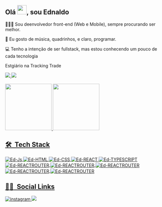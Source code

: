 ## Olá <img src="https://raw.githubusercontent.com/kaueMarques/kaueMarques/master/hi.gif" width="30px">, sou Ednaldo

👨🏽‍💻 Sou deenvolvedor front-end (Web e Mobile), sempre procurando ser melhor.

🎵 Eu gosto de música, quadrinhos, e claro, programar.

💻 Tenho a intenção de ser fullstack, mas estou conhecendo um pouco de cada tecnologia

Estgiário na Tracking Trade

<div>
  <a href="mailto:ednaldocordeiro2017@gmail.com">
    <img src="https://img.shields.io/badge/Gmail-D14836?style=for-the-badge&logo=gmail&logoColor=white"/> 
  </a>
  <a href="https://wa.me/5582999274196">
    <img src="https://img.shields.io/badge/WhatsApp-25D366?style=for-the-badge&logo=whatsapp&logoColor=white"/>
  </a>
</div>
<br>
<div>
  <a href="https://github.com/Ednaldo-byte">
  <img height="150em" src="https://github-readme-stats-sigma-five.vercel.app/api?username=ednaldocordeiro&show_icons=true&theme=github_dark&include_all_commits=true&count_private=true"/>
  <img height="150em" src="https://github-readme-stats-sigma-five.vercel.app/api/top-langs/?username=ednaldocordeiro&layout=compact&langs_count=7&theme=github_dark"/>
</div>
  
## 🛠 &nbsp;Tech Stack
<div>
  <img align="center" alt="Ed-Js" src="https://img.shields.io/badge/JavaScript-323330?style=for-the-badge&logo=javascript&logoColor=F7DF1E">
  <img align="center" alt="Ed-HTML" src="https://img.shields.io/badge/HTML5-E34F26?style=for-the-badge&logo=html5&logoColor=white">
  <img align="center" alt="Ed-CSS" src="https://img.shields.io/badge/CSS3-1572B6?style=for-the-badge&logo=css3&logoColor=white">
  <img align="center" alt="Ed-REACT"  src="https://img.shields.io/badge/React-20232A?style=for-the-badge&logo=react&logoColor=61DAFB">
  <img align="center" alt="Ed-TYPESCRIPT" src="https://img.shields.io/badge/TypeScript-007ACC?style=for-the-badge&logo=typescript&logoColor=white">
<!--   <img align="center" alt="Ed-GRAPHQL" src="https://img.shields.io/badge/GraphQL-F53997?style=for-the-badge&logo=GraphQL&logoColor=white"> -->
  <img align="center" alt="Ed-REACTROUTER" src="https://img.shields.io/badge/React_Router-CA4245?style=for-the-badge&logo=react-router&logoColor=white">
  <img align="center" alt="Ed-REACTROUTER" src="https://img.shields.io/badge/Prismic-fefefe?style=for-the-badge&logo=prismic&logoColor=5163BA">
  <img align="center" alt="Ed-REACTROUTER" src="https://img.shields.io/badge/nextjs-fafafa?style=for-the-badge&logo=next.js&logoColor=000">
  <img align="center" alt="Ed-REACTROUTER" src="https://img.shields.io/badge/styled%20components-E4405F?style=for-the-badge&logo=styled%20components&logoColor=fff">
  <img align="center" alt="Ed-REACTROUTER" src="https://img.shields.io/badge/sass-E4405F?style=for-the-badge&logo=sass&logoColor=fff">
</div>

## :person_curly_hair: &nbsp;Social Links
  
  <div>
    <a href="https://instagram.com/ednaldo_cordeiro_" target="_blank">
      <img src="https://img.shields.io/badge/-Instagram-E4405F?style=for-the-badge&logo=instagram&logoColor=white" alt="instagram"/>
    </a>
    <a href="https://www.linkedin.com/mwlite/in/ednaldo-cordeiro-28018b1a6" target="_blank">
     <img src="https://img.shields.io/badge/LinkedIn-023e8a?style=for-the-badge&logo=linkedin&logoColor=white"/>
    </a>
  </div>
